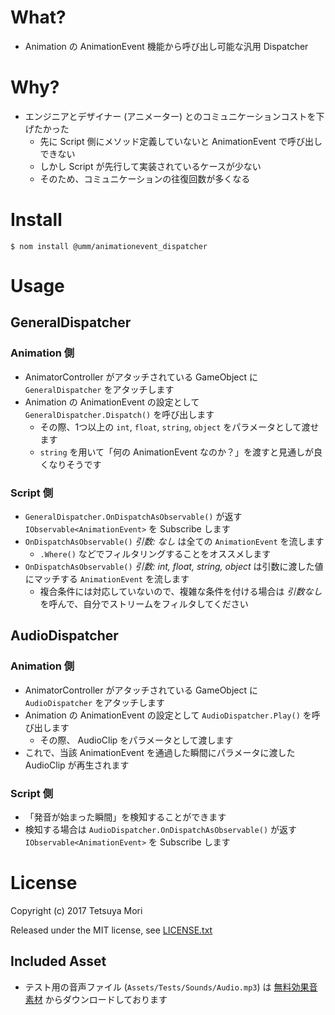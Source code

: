 # What?

* Animation の AnimationEvent 機能から呼び出し可能な汎用 Dispatcher

# Why?

* エンジニアとデザイナー (アニメーター) とのコミュニケーションコストを下げたかった
    * 先に Script 側にメソッド定義していないと AnimationEvent で呼び出しできない
    * しかし Script が先行して実装されているケースが少ない
    * そのため、コミュニケーションの往復回数が多くなる

# Install

```shell
$ nom install @umm/animationevent_dispatcher
```

# Usage

## GeneralDispatcher

### Animation 側

* AnimatorController がアタッチされている GameObject に `GeneralDispatcher` をアタッチします
* Animation の AnimationEvent の設定として `GeneralDispatcher.Dispatch()` を呼び出します
    * その際、1つ以上の `int`, `float`, `string`, `object` をパラメータとして渡せます
    * `string` を用いて「何の AnimationEvent なのか？」を渡すと見通しが良くなりそうです

### Script 側

* `GeneralDispatcher.OnDispatchAsObservable()` が返す `IObservable<AnimationEvent>` を Subscribe します
* `OnDispatchAsObservable()` *引数: なし* は全ての `AnimationEvent` を流します
    * `.Where()` などでフィルタリングすることをオススメします
* `OnDispatchAsObservable()` *引数: int, float, string, object* は引数に渡した値にマッチする `AnimationEvent` を流します
    * 複合条件には対応していないので、複雑な条件を付ける場合は *引数なし* を呼んで、自分でストリームをフィルタしてください

## AudioDispatcher

### Animation 側

* AnimatorController がアタッチされている GameObject に `AudioDispatcher` をアタッチします
* Animation の AnimationEvent の設定として `AudioDispatcher.Play()` を呼び出します
    * その際、 AudioClip をパラメータとして渡します
* これで、当該 AnimationEvent を通過した瞬間にパラメータに渡した AudioClip が再生されます

### Script 側

* 「発音が始まった瞬間」を検知することができます
* 検知する場合は `AudioDispatcher.OnDispatchAsObservable()` が返す `IObservable<AnimationEvent>` を Subscribe します

# License

Copyright (c) 2017 Tetsuya Mori

Released under the MIT license, see [LICENSE.txt](LICENSE.txt)

## Included Asset

* テスト用の音声ファイル (`Assets/Tests/Sounds/Audio.mp3`) は [無料効果音素材](http://taira-komori.jpn.org/freesound.html) からダウンロードしております

